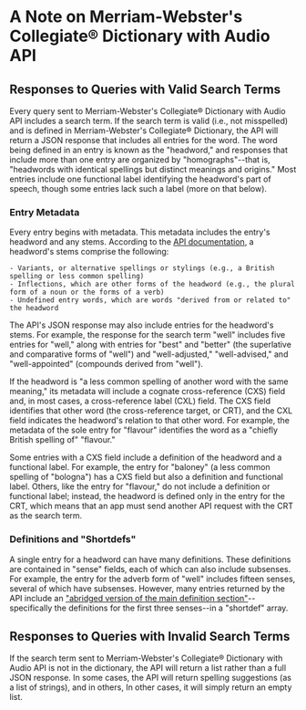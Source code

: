 # A Note on Merriam-Webster's Collegiate® Dictionary with Audio API

## Responses to Queries with Valid Search Terms
Every query sent to Merriam-Webster's Collegiate® Dictionary with Audio API includes a search term. If the search term is valid (i.e., not misspelled) and is defined in Merriam-Webster's Collegiate® Dictionary, the API will return a JSON response that includes all entries for the word. The word being defined in an entry is known as the "headword," and responses that include more than one entry are organized by "homographs"--that is, "headwords with identical spellings but distinct meanings and origins." Most entries include one functional label identifying the headword's part of speech, though some entries lack such a label (more on that below).

### Entry Metadata
Every entry begins with metadata. This metadata includes the entry's headword and any stems. According to the [API documentation](https://dictionaryapi.com/products/json#sec-2.meta), a headword's stems comprise the following:

    - Variants, or alternative spellings or stylings (e.g., a British spelling or less common spelling)
    - Inflections, which are other forms of the headword (e.g., the plural form of a noun or the forms of a verb) 
    - Undefined entry words, which are words "derived from or related to" the headword

The API's JSON response may also include entries for the headword's stems. For example, the response for the search term "well" includes five entries for "well," along with entries for "best" and "better" (the superlative and comparative forms of "well") and "well-adjusted," "well-advised," and "well-appointed" (compounds derived from "well").
    
If the headword is "a less common spelling of another word with the same meaning," its metadata will include a cognate cross-reference (CXS) field and, in most cases, a cross-reference label (CXL) field. The CXS field identifies that other word (the cross-reference target, or CRT), and the CXL field indicates the headword's relation to that other word. For example, the metadata of the sole entry for "flavour" identifies the word as a "chiefly British spelling of" "flavour." 

Some entries with a CXS field include a definition of the headword and a functional label. For example, the entry for "baloney" (a less common spelling of "bologna") has a CXS field but also a definition and functional label. Others, like the entry for "flavour," do not include a definition or functional label; instead, the headword is defined only in the entry for the CRT, which means that an app must send another API request with the CRT as the search term.

### Definitions and "Shortdefs"
A single entry for a headword can have many definitions. These definitions are contained in "sense" fields, each of which can also include subsenses. For example, the entry for the adverb form of "well" includes fifteen senses, several of which have subsenses. However, many entries returned by the API include an ["abridged version of the main definition section"](https://dictionaryapi.com/products/json#sec-2.shortdef)--specifically the definitions for the first three senses--in a "shortdef" array.

## Responses to Queries with Invalid Search Terms
If the search term sent to Merriam-Webster's Collegiate® Dictionary with Audio API is not in the dictionary, the API will return a list rather than a full JSON response. In some cases, the API will return spelling suggestions (as a list of strings), and in others, In other cases, it will simply return an empty list.